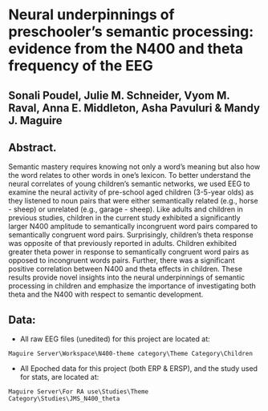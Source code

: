 # Neural underpinnings of preschooler’s semantic processing: evidence from the N400 and theta frequency of the EEG
## Sonali Poudel, Julie M. Schneider, Vyom M. Raval, Anna E. Middleton, Asha Pavuluri & Mandy J. Maguire

## Abstract. 

Semantic mastery requires knowing not only a word’s meaning but also how the word relates to other words in one’s lexicon. To better understand the neural correlates of young children’s semantic networks, we used EEG to examine the neural activity of pre-school aged children (3-5-year olds) as they listened to noun pairs that were either semantically related (e.g., horse - sheep) or unrelated (e.g., garage - sheep). Like adults and children in previous studies, children in the current study exhibited a significantly larger N400 amplitude to semantically incongruent word pairs compared to semantically congruent word pairs. Surprisingly, children’s theta response was opposite of that previously reported in adults. Children exhibited greater theta power in response to semantically congruent word pairs as opposed to incongruent words pairs. Further, there was a significant positive correlation between N400 and theta effects in children. These results provide novel insights into the neural underpinnings of semantic processing in children and emphasize the importance of investigating both theta and the N400 with respect to semantic development. 

## Data:

- All raw EEG files (unedited) for this project are located at:
```
Maguire Server\Workspace\N400-theme category\Theme Category\Children
```

- All Epoched data for this project (both ERP & ERSP), and the study used for stats, are located at:
```
Maguire Server\For RA use\Studies\Theme Category\Studies\JMS_N400_theta
```
